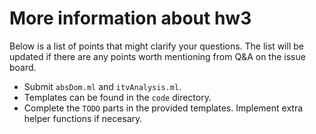 # More information about hw3
Below is a list of points that might clarify your questions. The list will be updated if there are any points worth mentioning from Q&A on the issue board.

* Submit ``absDom.ml`` and ``itvAnalysis.ml``. 
* Templates can be found in the ``code`` directory.
* Complete the ``TODO`` parts in the provided templates. Implement extra helper functions if necesary.
